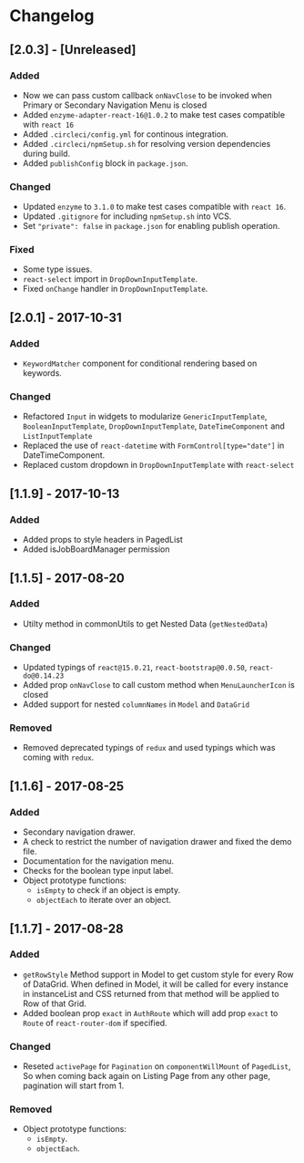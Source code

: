 # Changelog

## [2.0.3] - [Unreleased]

### Added
- Now we can pass custom callback `onNavClose` to be invoked when Primary or Secondary Navigation Menu is closed
- Added `enzyme-adapter-react-16@1.0.2` to make test cases compatible with `react 16`
- Added `.circleci/config.yml` for continous integration.
- Added `.circleci/npmSetup.sh` for resolving version dependencies during build.
- Added `publishConfig` block in `package.json`.
### Changed
- Updated `enzyme` to `3.1.0` to make test cases compatible with `react 16`.
- Updated `.gitignore` for including `npmSetup.sh` into VCS.
- Set `"private": false` in `package.json` for enabling publish operation.  
### Fixed
- Some type issues.
- `react-select` import in `DropDownInputTemplate`.
- Fixed `onChange` handler in `DropDownInputTemplate`.

## [2.0.1] - 2017-10-31

### Added
- `KeywordMatcher` component for conditional rendering based on keywords.

### Changed
- Refactored `Input` in widgets to modularize `GenericInputTemplate`, `BooleanInputTemplate`, `DropDownInputTemplate`, `DateTimeComponent` and `ListInputTemplate`
- Replaced the use of `react-datetime` with `FormControl[type="date"]` in DateTimeComponent.
- Replaced custom dropdown in `DropDownInputTemplate` with `react-select`

## [1.1.9] - 2017-10-13

### Added
- Added props to style headers in PagedList
- Added isJobBoardManager permission

## [1.1.5] - 2017-08-20

### Added

- Utilty method in commonUtils to get Nested Data (`getNestedData`)

### Changed

- Updated typings of `react@15.0.21`, `react-bootstrap@0.0.50`, `react-do@0.14.23`
- Added prop `onNavClose` to call custom method when `MenuLauncherIcon` is closed
- Added support for nested `columnNames` in `Model` and `DataGrid`

### Removed

- Removed deprecated typings of `redux` and used typings which was coming with `redux`.

## [1.1.6] - 2017-08-25

### Added

- Secondary navigation drawer.
- A check to restrict the number of navigation drawer and fixed the demo file.
- Documentation for the navigation menu.
- Checks for the boolean type input label.
- Object prototype functions:
    * `isEmpty` to check if an object is empty.
    * `objectEach` to iterate over an object.

## [1.1.7] - 2017-08-28

### Added

- `getRowStyle` Method support in Model to get custom style for every Row of DataGrid. When defined in Model, it will be called for every instance in instanceList and CSS returned from that method will be applied to Row of that Grid.
- Added boolean prop `exact` in `AuthRoute` which will add prop `exact` to `Route` of `react-router-dom` if specified.

### Changed
 - Reseted `activePage` for `Pagination` on `componentWillMount` of `PagedList`, So when coming back again on Listing Page from any other page, pagination will start from 1.

### Removed

- Object prototype functions:
    * `isEmpty`.
    * `objectEach`.
